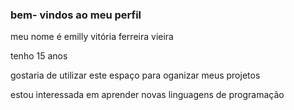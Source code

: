 ### bem- vindos ao meu perfil

meu nome é emilly vitória ferreira vieira

tenho 15 anos

gostaria de utilizar este espaço para oganizar meus projetos

estou interessada em aprender novas linguagens de programação 
